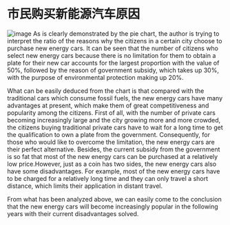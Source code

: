 # 市民购买新能源汽车原因
![image](https://bj.wendu.com/uploadfile/2021/0926/20210926021044621.jpg)
As is clearly demonstrated by the pie chart, the author is trying to interpret the ratio of the reasons why the citizens in a certain city choose to purchase new energy cars. It can be seen that the number of citizens who select new energy cars because there is no limitation for them to obtain a plate for their new car accounts for the largest proportion with the value of 50%, followed by the reason of government subsidy, which takes up 30%, with the purpose of environmental protection making up 20%.

What can be easily deduced from the chart is that compared with the traditional cars which consume fossil fuels, the new energy cars have many advantages at present, which make them of great competitiveness and popularity among the citizens. First of all, with the number of private cars becoming increasingly large and the city growing more and more crowded, the citizens buying traditional private cars have to wait for a long time to get the qualification to own a plate from the government. Consequently, for those who would like to overcome the limitation, the new energy cars are their perfect alternative. Besides, the current subsidy from the government is so fat that most of the new energy cars can be purchased at a relatively low price.However, just as a coin has two sides, the new energy cars also have some disadvantages. For example, most of the new energy cars have to be charged for a relatively long time and they can only travel a short distance, which limits their application in distant travel.

From what has been analyzed above, we can easily come to the conclusion that the new energy cars will become increasingly popular in the following years with their current disadvantages solved.